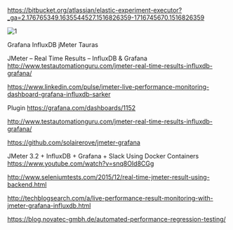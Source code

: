 https://bitbucket.org/atlassian/elastic-experiment-executor?_ga=2.176765349.1635544527.1516826359-1716745670.1516826359

![1](http://fbrnc.net/images/1/2/4/1/6/124165079b019ed1a96340a4e82a9522fe0cfb3e-01cloudwatch.png)

Grafana
InfluxDB 
jMeter
Tauras


JMeter – Real Time Results – InfluxDB & Grafana
http://www.testautomationguru.com/jmeter-real-time-results-influxdb-grafana/

https://www.linkedin.com/pulse/jmeter-live-performance-monitoring-dashboard-grafana-influxdb-sarker

Plugin
https://grafana.com/dashboards/1152


http://www.testautomationguru.com/jmeter-real-time-results-influxdb-grafana/

https://github.com/solairerove/jmeter-grafana


JMeter 3.2 + InfluxDB + Grafana + Slack Using Docker Containers
https://www.youtube.com/watch?v=snq8OId8CGg


http://www.seleniumtests.com/2015/12/real-time-jmeter-result-using-backend.html


http://techblogsearch.com/a/live-performance-result-monitoring-with-jmeter-grafana-influxdb.html

https://blog.novatec-gmbh.de/automated-performance-regression-testing/

